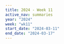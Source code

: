 ```yaml
---
title: 2024 - Week 11
active_nav: summaries
year: "2024"
week: "wk11"
start_date: "2024-03-11"
end_date: "2024-03-17"
---
```

